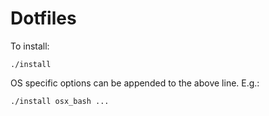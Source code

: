 # Dotfiles

To install:

```
./install 
```

OS specific options can be appended to the above line. E.g.:

```
./install osx_bash ...
```
